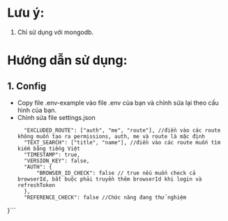 # Lưu ý:
1. Chỉ sử dụng với mongodb.
# Hướng dẫn sử dụng: 
## 1. Config
- Copy file .env-example vào file .env của bạn và chỉnh sửa lại theo cấu hình của bạn.
- Chỉnh sửa file settings.json
  ```{
    "EXCLUDED_ROUTE": ["auth", "me", "route"], //điền vào các route không muốn tạo ra permissions, auth, me và route là mặc định
    "TEXT_SEARCH": ["title", "name"], //điền vào các route muốn tìm kiếm bằng tiếng Việt
    "TIMESTAMP": true,
    "VERSION_KEY": false,
    "AUTH": {
        "BROWSER_ID_CHECK": false // true nếu muốn check cả browserId, bắt buộc phải truyền thêm browserId khi login và refreshToken
    },
    "REFERENCE_CHECK": false //Chức năng đang thử nghiệm
}```
